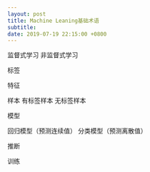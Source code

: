 ```yaml
---
layout: post
title: Machine Leaning基础术语
subtitle: 
date: 2019-07-19 22:15:00 +0800
---
```


监督式学习 非监督式学习

标签

特征

样本 有标签样本 无标签样本

模型

回归模型（预测连续值） 分类模型（预测离散值）

推断

训练



